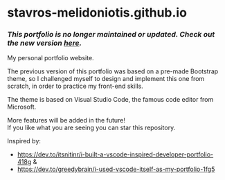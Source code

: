# stavros-melidoniotis.github.io
### *This portfolio is no longer maintained or updated. Check out the new version [here](https://melidon.dev).*

My personal portfolio website. 

The previous version of this portfolio was based on a pre-made Bootstrap theme, so I challenged myself to design and implement this one from scratch, in order to practice my front-end skills. 

The theme is based on Visual Studio Code, the famous code editor from Microsoft.         

More features will be added in the future!    
If you like what you are seeing you can star this repository.    

Inspired by:      
- https://dev.to/itsnitinr/i-built-a-vscode-inspired-developer-portfolio-418g &     
- https://dev.to/greedybrain/i-used-vscode-itself-as-my-portfolio-1fg5
